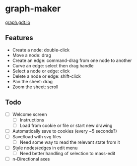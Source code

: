 # graph-maker

[graph.gdt.io](http://graph.gdt.io/)

## Features

- Create a node: double-click
- Move a node: drag
- Create an edge: command-drag from one node to another
- Curve an edge: select then drag handle
- Select a node or edge: click
- Delete a node or edge: shift-click
- Pan the sheet: drag
- Zoom the sheet: scroll

## Todo

- [ ] Welcome screen
  - [ ] Instructions
  - [ ] Load from cookie or file or start new drawing
- [ ] Automatically save to cookies (every ~5 seconds?)
- [ ] Save/load with svg files
  - [ ] Need some way to read the relevant state from it
- [ ] Style nodes/edges in edit menu
  - [ ] Need better handling of selection to mass-edit
- [ ] n-Directional axes
